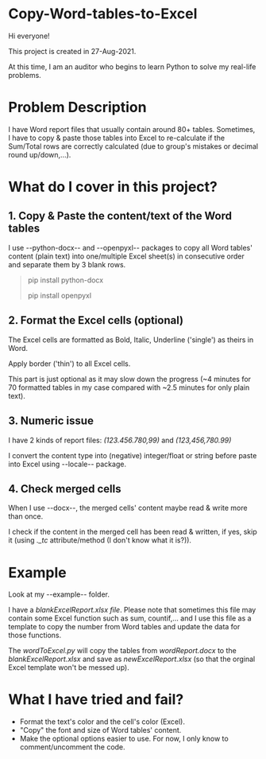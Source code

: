 # Copy-Word-tables-to-Excel

Hi everyone!

This project is created in 27-Aug-2021.

At this time, I am an auditor who begins to learn Python to solve my real-life problems.

# Problem Description

I have Word report files that usually contain around 80+ tables. Sometimes, I have to copy & paste those tables into Excel to re-calculate if the Sum/Total rows are correctly calculated (due to group's mistakes or decimal round up/down,...).

# What do I cover in this project?
## 1. Copy & Paste the content/text of the Word tables

I use --python-docx-- and --openpyxl-- packages to copy all Word tables' content (plain text) into one/multiple Excel sheet(s) in consecutive order and separate them by 3 blank rows.

> pip install python-docx
> 
> pip install openpyxl

## 2. Format the Excel cells (optional)

The Excel cells are formatted as Bold, Italic, Underline ('single') as theirs in Word.

Apply border ('thin') to all Excel cells.

This part is just optional as it may slow down the progress (~4 minutes for 70 formatted tables in my case compared with ~2.5 minutes for only plain text).

## 3. Numeric issue

I have 2 kinds of report files: *(123.456.780,99)* and *(123,456,780.99)*

I convert the content type into (negative) integer/float or string before paste into Excel using --locale-- package.

## 4. Check merged cells

When I use --docx--, the merged cells' content maybe read & write more than once.

I check if the content in the merged cell has been read & written, if yes, skip it (using *._tc* attribute/method (I don't know what it is?)).

# Example

Look at my --example-- folder.

I have a _blankExcelReport.xlsx file_. Please note that sometimes this file may contain some Excel function such as sum, countif,... and I use this file as a template to copy the number from Word tables and update the data for those functions.

The _wordToExcel.py_ will copy the tables from _wordReport.docx_ to the _blankExcelReport.xlsx_ and save as _newExcelReport.xlsx_ (so that the orginal Excel template won't be messed up).

# What I have tried and fail?

- Format the text's color and the cell's color (Excel).
- "Copy" the font and size of Word tables' content.
- Make the optional options easier to use. For now, I only know to comment/uncomment the code.
